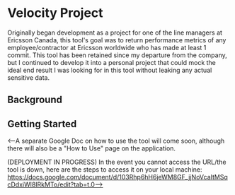 # Velocity Project

Originally began development as a project for one of the line managers at Ericsson Canada, this tool's goal was to return performance metrics of any employee/contractor at Ericsson worldwide who has made at least 1 commit. This tool has been retained since my departure from the company, but I continued to develop it into a personal project that could mock the ideal end result I was looking for in this tool without leaking any actual sensitive data. 

## Background 



## Getting Started

<--A separate Google Doc on how to use the tool will come soon, although there will also be a "How to Use" page on the application.

(DEPLOYMENT IN PROGRESS) In the event you cannot access the URL/the tool is down, here are the steps to access it on your local machine: https://docs.google.com/document/d/103Rhp6hH6jeWM8GF_jjNoVcaItMSqcDdxiWl8IRkMTo/edit?tab=t.0-->


